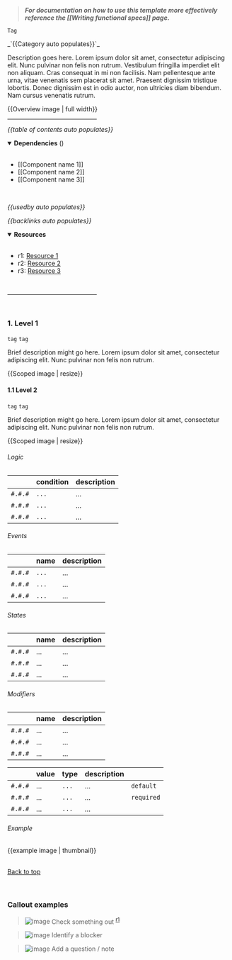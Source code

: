 > **_For documentation on how to use this template more effectively reference
> the [[Writing functional specs]] page._**

`Tag`

<!-- category start -->_`{{Category auto populates}}`_<!-- category end -->

Description goes here. Lorem ipsum dolor sit amet, consectetur adipiscing elit.
Nunc pulvinar non felis non rutrum. Vestibulum fringilla imperdiet elit non
aliquam. Cras consequat in mi non facilisis. Nam pellentesque ante urna, vitae
venenatis sem placerat sit amet. Praesent dignissim tristique lobortis. Donec
dignissim est in odio auctor, non ultricies diam bibendum. Nam cursus venenatis
rutrum.

{{Overview image | full width}}

<hr width="40%" />

<!-- toc start open="true" depthStart="3" depthEnd="5" -->

_{{table of contents auto populates}}_

<!-- toc end -->

<details open="true">
  <summary><strong>Dependencies</strong> (<!-- dependencyCount start --><!-- dependencyCount end -->)</summary><br />

- [[Component name 1]]
- [[Component name 2]]
- [[Component name 3]]

<br />
</details>

<!-- usedby start -->

_{{usedby auto populates}}_

<!-- usedby end -->

<!-- backlinks start -->

_{{backlinks auto populates}}_

<!-- backlinks end -->

<a name="resources"></a>

<details open="true">
  <summary><strong>Resources</strong></summary><br />

- r1: [Resource 1](https://example.com)
- r2: [Resource 2](https://example.com)
- r3: [Resource 3](https://example.com)

<br />
</details>

<hr width="40%" />

<br />

<!-- global component information -->

### 1. Level 1

`tag` `tag`

Brief description might go here. Lorem ipsum dolor sit amet, consectetur
adipiscing elit. Nunc pulvinar non felis non rutrum.

{{Scoped image | resize}}

#### 1.1 Level 2

`tag` `tag`

Brief description might go here. Lorem ipsum dolor sit amet, consectetur
adipiscing elit. Nunc pulvinar non felis non rutrum.

{{Scoped image | resize}}

###### Logic

|         | condition | description |
| :------ | :-------- | :---------- |
| `#.#.#` | `...`     | ...         |
| `#.#.#` | `...`     | ...         |
| `#.#.#` | `...`     | ...         |

###### Events

|         | name  | description |
| :------ | :---- | :---------- |
| `#.#.#` | `...` | ...         |
| `#.#.#` | `...` | ...         |
| `#.#.#` | `...` | ...         |

###### States

|         | name | description |
| :------ | :--- | :---------- |
| `#.#.#` | ...  | ...         |
| `#.#.#` | ...  | ...         |
| `#.#.#` | ...  | ...         |

###### Modifiers

|         | name | description |
| :------ | :--- | :---------- |
| `#.#.#` | ...  | ...         |
| `#.#.#` | ...  | ...         |
| `#.#.#` | ...  | ...         |

|         | value | type  | description |            |
| :------ | :---- | :---- | :---------- | :--------- |
| `#.#.#` | ...   | `...` | ...         | `default`  |
| `#.#.#` | ...   | `...` | ...         | `required` |
| `#.#.#` | ...   | `...` | ...         |            |

###### Example

{{example image | thumbnail}}

<br />[Back to top](#wiki-wrapper)<br /><br /><br />

### Callout examples

> ![image](https://user-images.githubusercontent.com/3793636/117873919-f6faba80-b265-11eb-81a5-039bdcd822e8.png)
> Check something out <sup>[r1](#resources)</sup>

> ![image](https://user-images.githubusercontent.com/3793636/117873641-a6835d00-b265-11eb-8433-8c9c73a2e999.png)
> Identify a blocker

> ![image](https://user-images.githubusercontent.com/3793636/117874180-493bdb80-b266-11eb-8945-dde0d95431d6.png)
> Add a question / note
